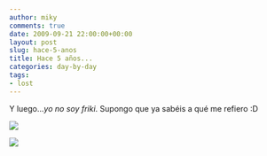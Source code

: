 ```yaml
---
author: miky
comments: true
date: 2009-09-21 22:00:00+00:00
layout: post
slug: hace-5-anos
title: Hace 5 años...
categories: day-by-day
tags:
- lost
---
```


Y luego..._yo no soy friki_. Supongo que ya sabéis a qué me refiero :D  


[![](http://farm1.static.flickr.com/167/404431819_b136824a50_o.jpg)](http://www.flickr.com/photos/asam/404431819/)  


[](http://technorati.com/tag/lost)  
  


![](http://img.zemanta.com/pixy.gif?x-id=41671ec9-f415-827c-a753-76e14c116da2)
